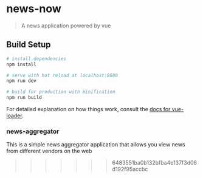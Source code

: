 
# news-now

> A news application powered by vue

## Build Setup

``` bash
# install dependencies
npm install

# serve with hot reload at localhost:8080
npm run dev

# build for production with minification
npm run build
```

For detailed explanation on how things work, consult the [docs for vue-loader](http://vuejs.github.io/vue-loader).

### news-aggregator
This is a simple news aggregator application that allows you view news from different vendors on the web
>>>>>>> 6483551ba0b132bfba4e137f3d06d192f95accbc
